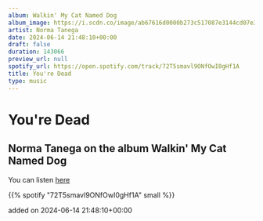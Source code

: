 ```yaml
---
album: Walkin' My Cat Named Dog
album_image: https://i.scdn.co/image/ab67616d0000b273c517087e3144cd07e3b3f28a
artist: Norma Tanega
date: 2024-06-14 21:48:10+00:00
draft: false
duration: 143066
preview_url: null
spotify_url: https://open.spotify.com/track/72T5smavl9ONfOwI0gHf1A
title: You're Dead
type: music
---
```



# You're Dead

## Norma Tanega on the album Walkin' My Cat Named Dog

You can listen [here](https://open.spotify.com/track/72T5smavl9ONfOwI0gHf1A)

{{% spotify "72T5smavl9ONfOwI0gHf1A" small %}}

added on 2024-06-14 21:48:10+00:00